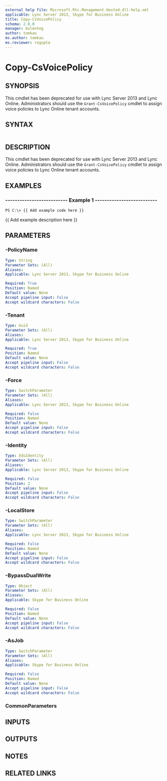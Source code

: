 ```yaml
---
external help file: Microsoft.Rtc.Management.Hosted.dll-help.xml
applicable: Lync Server 2013, Skype for Business Online
title: Copy-CsVoicePolicy
schema: 2.0.0
manager: bulenteg
author: tomkau
ms.author: tomkau
ms.reviewer: rogupta
---
```


# Copy-CsVoicePolicy

## SYNOPSIS
This cmdlet has been deprecated for use with Lync Server 2013 and Lync Online. Administrators should use the `Grant-CsVoicePolicy` cmdlet to assign voice policies to Lync Online tenant accounts.

## SYNTAX

```

```

## DESCRIPTION
This cmdlet has been deprecated for use with Lync Server 2013 and Lync Online. Administrators should use the `Grant-CsVoicePolicy` cmdlet to assign voice policies to Lync Online tenant accounts.

## EXAMPLES

### -------------------------- Example 1 --------------------------
```
PS C:\> {{ Add example code here }}
```

{{ Add example description here }}


## PARAMETERS

### -PolicyName

```yaml
Type: String
Parameter Sets: (All)
Aliases: 
Applicable: Lync Server 2013, Skype for Business Online

Required: True
Position: Named
Default value: None
Accept pipeline input: False
Accept wildcard characters: False
```

### -Tenant

```yaml
Type: Guid
Parameter Sets: (All)
Aliases: 
Applicable: Lync Server 2013, Skype for Business Online

Required: True
Position: Named
Default value: None
Accept pipeline input: False
Accept wildcard characters: False
```

### -Force

```yaml
Type: SwitchParameter
Parameter Sets: (All)
Aliases: 
Applicable: Lync Server 2013, Skype for Business Online

Required: False
Position: Named
Default value: None
Accept pipeline input: False
Accept wildcard characters: False
```

### -Identity

```yaml
Type: XdsIdentity
Parameter Sets: (All)
Aliases: 
Applicable: Lync Server 2013, Skype for Business Online

Required: False
Position: 2
Default value: None
Accept pipeline input: False
Accept wildcard characters: False
```

### -LocalStore

```yaml
Type: SwitchParameter
Parameter Sets: (All)
Aliases: 
Applicable: Lync Server 2013, Skype for Business Online

Required: False
Position: Named
Default value: None
Accept pipeline input: False
Accept wildcard characters: False
```

### -BypassDualWrite

```yaml
Type: Object
Parameter Sets: (All)
Aliases: 
Applicable: Skype for Business Online

Required: False
Position: Named
Default value: None
Accept pipeline input: False
Accept wildcard characters: False
```

### -AsJob

```yaml
Type: SwitchParameter
Parameter Sets: (All)
Aliases: 
Applicable: Skype for Business Online

Required: False
Position: Named
Default value: None
Accept pipeline input: False
Accept wildcard characters: False
```

### CommonParameters

## INPUTS

## OUTPUTS

## NOTES

## RELATED LINKS

